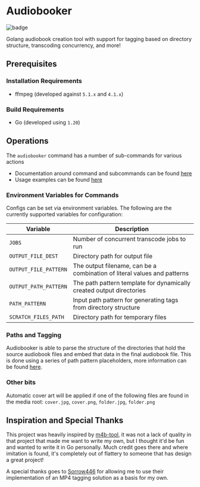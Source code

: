 # Audiobooker

![badge](https://img.shields.io/endpoint?url=https://gist.githubusercontent.com/cslamar/824d4b8e587def8656b0f5920e743467/raw/coverage.json)

Golang audiobook creation tool with support for tagging based on directory structure, transcoding concurrency, and more!

## Prerequisites

### Installation Requirements

* ffmpeg (developed against `5.1.x` and `4.1.x`)

### Build Requirements

* Go (developed using `1.20`)

## Operations

The `audiobooker` command has a number of sub-commands for various actions

* Documentation around command and subcommands can be found [here](docs/cli-usage)
* Usage examples can be found [here](docs/EXAMPLES.md) 

### Environment Variables for Commands

Configs can be set via environment variables.  The following are the currently supported variables for configuration:

| Variable              | Description                                                              |
|-----------------------|--------------------------------------------------------------------------|
| `JOBS`                | Number of concurrent transcode jobs to run                               |
| `OUTPUT_FILE_DEST`    | Directory path for output file                                           |
| `OUTPUT_FILE_PATTERN` | The output filename, can be a combination of literal values and patterns |
| `OUTPUT_PATH_PATTERN` | The path pattern template for dynamically created output directories     |
| `PATH_PATTERN`        | Input path pattern for generating tags from directory structure          |
| `SCRATCH_FILES_PATH`  | Directory path for temporary files                                       |


### Paths and Tagging

Audiobooker is able to parse the structure of the directories that hold the source audiobook files and embed that data in the final audiobook file.  This is done using a series of path pattern placeholders, more information can be found [here](docs/path-patterns.md).

### Other bits

Automatic cover art will be applied if one of the following files are found in the media root: `cover.jpg`, `cover.png`, `folder.jpg`, `folder.png`

## Inspiration and Special Thanks

This project was heavily inspired by [m4b-tool](https://github.com/sandreas/m4b-tool), it was not a lack of quality in that project that made me want to write my own, but I thought it'd be fun and wanted to write it in Go personally.  Much credit goes there and where imitation is found, it's completely out of flattery to someone that has design a great project!

A special thanks goes to [Sorrow446](https://github.com/Sorrow446) for allowing me to use their implementation of an MP4 tagging solution as a basis for my own.

